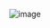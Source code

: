 ![image](https://user-images.githubusercontent.com/70815142/115622997-98759880-a2c6-11eb-9809-d5a4faa79a3e.png)

